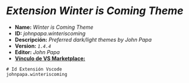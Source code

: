 <!-- Autor: Daniel Benjamin Perez Morales -->
<!-- GitHub: https://github.com/DanielBenjaminPerezMoralesDev13 -->
<!-- GitLab: https://gitlab.com/DanielBenjaminPerezMoralesDev13 -->
<!-- Correo electrónico: danielperezdev@proton.me -->

# ***Extension Winter is Coming Theme***

- **Name:** *Winter is Coming Theme*
- **ID:** *johnpapa.winteriscoming*
- **Descripción:** *Preferred dark/light themes by John Papa*
- **Version:** *`1.4.4`*
- **Editor:** *John Papa*
- **[Vínculo de VS Marketplace:](https://marketplace.visualstudio.com/items?itemName=johnpapa.winteriscoming "https://marketplace.visualstudio.com/items?itemName=johnpapa.winteriscoming")**

```plaintext
# Id Extensión Vscode
johnpapa.winteriscoming
```
